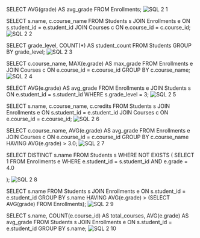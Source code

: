 
SELECT AVG(grade) AS avg_grade FROM Enrollments;
![SQL 2 1](https://github.com/user-attachments/assets/aa2f973a-ad45-4272-9c09-32a5d8a09abb)



SELECT s.name, c.course_name FROM Students s JOIN Enrollments e ON s.student_id = e.student_id JOIN Courses c ON e.course_id = c.course_id;
![SQL 2 2](https://github.com/user-attachments/assets/26784d9f-d3e2-4577-b06f-e83c9ea9ac2e)



SELECT grade_level, COUNT(*) AS student_count FROM Students GROUP BY grade_level;
![SQL 2 3](https://github.com/user-attachments/assets/9876b824-4dc5-4e4d-b862-170e5924c000)


SELECT c.course_name, MAX(e.grade) AS max_grade FROM Enrollments e JOIN Courses c ON e.course_id = c.course_id GROUP BY c.course_name;
![SQL 2 4](https://github.com/user-attachments/assets/4a97ac17-1c71-4587-b829-c6477d000d6b)



SELECT AVG(e.grade) AS avg_grade FROM Enrollments e JOIN Students s ON e.student_id = s.student_id WHERE s.grade_level = 3;
![SQL 2 5](https://github.com/user-attachments/assets/4c6d916f-2e34-44d2-90d5-e57953e857fe)



SELECT s.name, c.course_name, c.credits FROM Students s JOIN Enrollments e ON s.student_id = e.student_id JOIN Courses c ON e.course_id = c.course_id;
![SQL 2 6](https://github.com/user-attachments/assets/9f22e094-27e6-46e8-af92-cd6a3850b53f)



SELECT c.course_name, AVG(e.grade) AS avg_grade FROM Enrollments e JOIN Courses c ON e.course_id = c.course_id GROUP BY c.course_name HAVING AVG(e.grade) > 3.0;
![SQL 2 7](https://github.com/user-attachments/assets/d5b7103b-d4f8-4ea5-9601-8cdb58249c29)



SELECT DISTINCT s.name FROM Students s WHERE NOT EXISTS ( SELECT 1 FROM Enrollments e WHERE e.student_id = s.student_id AND e.grade = 4.0

);
![SQL 2 8](https://github.com/user-attachments/assets/647ba38c-10b0-4f5e-9027-ac8fda5506cb)



SELECT s.name FROM Students s JOIN Enrollments e ON s.student_id = e.student_id GROUP BY s.name HAVING AVG(e.grade) > (SELECT AVG(grade) FROM Enrollments);
![SQL 2 9](https://github.com/user-attachments/assets/f39cb02b-8509-4083-9802-183e3f9b37f4)



SELECT s.name, COUNT(e.course_id) AS total_courses, AVG(e.grade) AS avg_grade FROM Students s JOIN Enrollments e ON s.student_id = e.student_id GROUP BY s.name;
![SQL 2 10](https://github.com/user-attachments/assets/3d854837-1f0e-4c49-8669-b04319f1f149)

